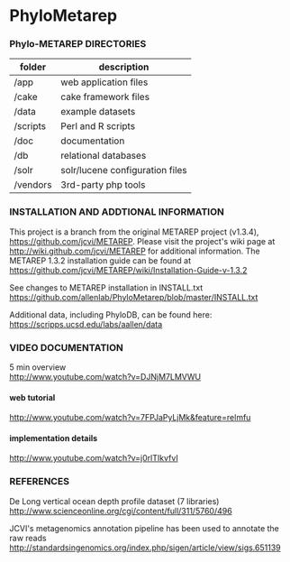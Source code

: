 # PhyloMetarep

### Phylo-METAREP DIRECTORIES
| folder | description
|-----------|------------------------------------|
|/app     	|	web application files            |
|/cake    	|	cake framework files             |
|/data    	|	example datasets                 |
|/scripts 	|	Perl and R scripts               |
|/doc     	|	documentation                    |
|/db      	|	relational databases             |
|/solr   	|	solr/lucene configuration files  |
|/vendors 	|	3rd-party php tools              |

### INSTALLATION AND ADDTIONAL INFORMATION
This project is a branch from the original METAREP project (v1.3.4), https://github.com/jcvi/METAREP. Please visit the project's wiki page at http://wiki.github.com/jcvi/METAREP for additional information. The METAREP 1.3.2 installation guide can be found at https://github.com/jcvi/METAREP/wiki/Installation-Guide-v-1.3.2

See changes to METAREP installation in INSTALL.txt<br>
https://github.com/allenlab/PhyloMetarep/blob/master/INSTALL.txt

Additional data, including PhyloDB, can be found here: https://scripps.ucsd.edu/labs/aallen/data

### VIDEO DOCUMENTATION
5 min overview<br>
http://www.youtube.com/watch?v=DJNjM7LMVWU

#### web tutorial 
http://www.youtube.com/watch?v=7FPJaPyLjMk&feature=relmfu

#### implementation details
http://www.youtube.com/watch?v=j0rlTIkvfvI

### REFERENCES
De Long vertical ocean depth profile dataset (7 libraries)<br>
http://www.scienceonline.org/cgi/content/full/311/5760/496

JCVI's metagenomics annotation pipeline has been used to annotate the raw reads<br>
http://standardsingenomics.org/index.php/sigen/article/view/sigs.651139
